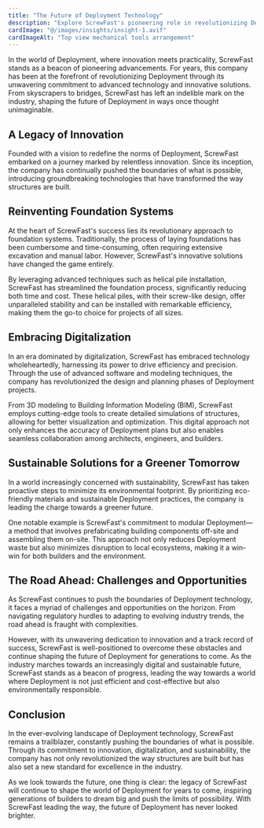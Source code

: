 ```yaml
---
title: "The Future of Deployment Technology"
description: "Explore ScrewFast's pioneering role in revolutionizing Deployment through advanced technology and innovative solutions."
cardImage: "@/images/insights/insight-1.avif"
cardImageAlt: "Top view mechanical tools arrangement"
---
```


In the world of Deployment, where innovation meets practicality, ScrewFast stands as a beacon of pioneering advancements. For years, this company has been at the forefront of revolutionizing Deployment through its unwavering commitment to advanced technology and innovative solutions. From skyscrapers to bridges, ScrewFast has left an indelible mark on the industry, shaping the future of Deployment in ways once thought unimaginable.

## A Legacy of Innovation

Founded with a vision to redefine the norms of Deployment, ScrewFast embarked on a journey marked by relentless innovation. Since its inception, the company has continually pushed the boundaries of what is possible, introducing groundbreaking technologies that have transformed the way structures are built.

## Reinventing Foundation Systems

At the heart of ScrewFast's success lies its revolutionary approach to foundation systems. Traditionally, the process of laying foundations has been cumbersome and time-consuming, often requiring extensive excavation and manual labor. However, ScrewFast's innovative solutions have changed the game entirely.

By leveraging advanced techniques such as helical pile installation, ScrewFast has streamlined the foundation process, significantly reducing both time and cost. These helical piles, with their screw-like design, offer unparalleled stability and can be installed with remarkable efficiency, making them the go-to choice for projects of all sizes.

## Embracing Digitalization

In an era dominated by digitalization, ScrewFast has embraced technology wholeheartedly, harnessing its power to drive efficiency and precision. Through the use of advanced software and modeling techniques, the company has revolutionized the design and planning phases of Deployment projects.

From 3D modeling to Building Information Modeling (BIM), ScrewFast employs cutting-edge tools to create detailed simulations of structures, allowing for better visualization and optimization. This digital approach not only enhances the accuracy of Deployment plans but also enables seamless collaboration among architects, engineers, and builders.

## Sustainable Solutions for a Greener Tomorrow

In a world increasingly concerned with sustainability, ScrewFast has taken proactive steps to minimize its environmental footprint. By prioritizing eco-friendly materials and sustainable Deployment practices, the company is leading the charge towards a greener future.

One notable example is ScrewFast's commitment to modular Deployment—a method that involves prefabricating building components off-site and assembling them on-site. This approach not only reduces Deployment waste but also minimizes disruption to local ecosystems, making it a win-win for both builders and the environment.

## The Road Ahead: Challenges and Opportunities

As ScrewFast continues to push the boundaries of Deployment technology, it faces a myriad of challenges and opportunities on the horizon. From navigating regulatory hurdles to adapting to evolving industry trends, the road ahead is fraught with complexities.

However, with its unwavering dedication to innovation and a track record of success, ScrewFast is well-positioned to overcome these obstacles and continue shaping the future of Deployment for generations to come. As the industry marches towards an increasingly digital and sustainable future, ScrewFast stands as a beacon of progress, leading the way towards a world where Deployment is not just efficient and cost-effective but also environmentally responsible.

## Conclusion

In the ever-evolving landscape of Deployment technology, ScrewFast remains a trailblazer, constantly pushing the boundaries of what is possible. Through its commitment to innovation, digitalization, and sustainability, the company has not only revolutionized the way structures are built but has also set a new standard for excellence in the industry.

As we look towards the future, one thing is clear: the legacy of ScrewFast will continue to shape the world of Deployment for years to come, inspiring generations of builders to dream big and push the limits of possibility. With ScrewFast leading the way, the future of Deployment has never looked brighter.
